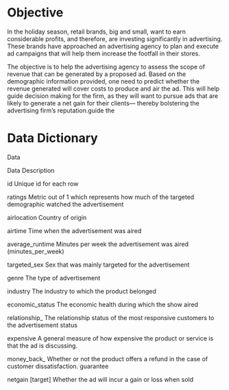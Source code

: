 
# Objective
In the holiday season, retail brands, big and small, want to earn considerable profits, and therefore, are investing significantly in advertising. These brands have approached an advertising agency to plan and execute ad campaigns that will help them increase the footfall in their stores.

The objective is to help the advertising agency to assess the scope of revenue that can be generated by a proposed ad. Based on the demographic information provided, one need to predict whether the revenue generated will cover costs to produce and air the ad. This will help guide decision making for the firm, as they will want to pursue ads that are likely to generate a net gain for their clients— thereby bolstering the advertising firm’s reputation.guide the 

# Data Dictionary
Data
	

Data Description

id               Unique id for each row

ratings          Metric out of 1 which represents how much of the targeted demographic watched the advertisement

airlocation      Country of origin

airtime          Time when the advertisement was aired

average_runtime  Minutes per week the advertisement was aired
(minutes_per_week)

targeted_sex     Sex that was mainly targeted for the advertisement

genre            The type of advertisement

industry         The industry to which the product belonged

economic_status  The economic health during which the show aired

relationship_    The relationship status of the most responsive customers to the advertisement
status

expensive        A general measure of how expensive the product or service is that the ad is discussing.

money_back_      Whether or not the product offers a refund in the case of customer dissatisfaction.
guarantee

netgain [target] Whether the ad will incur a gain or loss when sold

